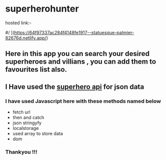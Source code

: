 # superherohunter 
hosted link:-

#[](https://github.com/pkundu307/superherohunter-main)/ ](https://64f97337ac284f4148fe1917--statuesque-palmier-82676d.netlify.app/)

## Here in this app you can search your desired superheroes and villians , you can add them to favourites list also.

## I Have used the [superhero api](https://superheroapi.com/) for json data 

### I have used Javascript here with these methods named below 

- fetch url
- then and catch
- json stringyfy
- localstorage 
- used array to store data
- dom 

### Thankyou !!!
